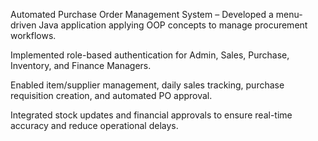 Automated Purchase Order Management System – Developed a menu-driven Java application applying OOP concepts to manage procurement workflows.

Implemented role-based authentication for Admin, Sales, Purchase, Inventory, and Finance Managers.

Enabled item/supplier management, daily sales tracking, purchase requisition creation, and automated PO approval.

Integrated stock updates and financial approvals to ensure real-time accuracy and reduce operational delays.
